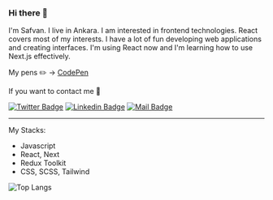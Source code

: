 ### Hi there 👋
I'm Safvan. I live in Ankara. I am interested in frontend technologies. React covers most of my interests. I have a lot of fun developing web applications and creating interfaces. I'm using React now and I'm learning how to use Next.js effectively.

My pens ✏️ -> [CodePen](https://codepen.io/safvanavci)

If you want to contact me 💬

[![Twitter Badge](https://img.shields.io/badge/-@safvanavci-1ca0f1?style=flat&labelColor=1ca0f1&logo=twitter&logoColor=white&link=https://twitter.com/safvanavci)](https://twitter.com/safvanavci)  [![Linkedin Badge](https://img.shields.io/badge/-Safvan-0e76a8?style=flat&labelColor=0e76a8&logo=linkedin&logoColor=white)](https://www.linkedin.com/in/safvan-avc%C4%B1-7a5b10114/)  [![Mail Badge](https://img.shields.io/badge/-safvanavci-c0392b?style=flat&labelColor=c0392b&logo=gmail&logoColor=white)](mailto:safvanavci@gmail.com)

-----------
My Stacks:
* Javascript
* React, Next
* Redux Toolkit
* CSS, SCSS, Tailwind

<!--
![GitHub stats](https://github-readme-stats.vercel.app/api?username=safvanavci&show_icons=true)  
-->

![Top Langs](https://github-readme-stats.vercel.app/api/top-langs/?username=safvanavci&layout=compact&theme=transparent&hide_border=true&title_color=ffffff)




